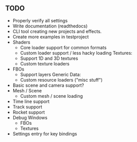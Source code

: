 
## TODO

- Properly verify all settings
- Write documentation (readthedocs)
- CLI tool creating new projects and effects.
- Create more examples in testproject
- Shaders
  - Core loader support for common formats
  - Custom loader support / less hacky loading
Textures:
  - Support 1D and 3D textures
  - Custom texture loaders
- FBOs
  - Support layers
Generic Data:
  - Custom resource loaders ("misc stuff")
- Basic scene and camera support?
- Mesh / Scene
  - Custom mesh / scene loading
- Time line support
- Track support
- Rocket support
- Debug Windows
  - FBOs
  - Textures
- Settings entry for key bindings

